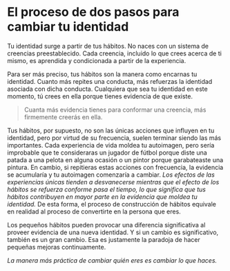 # El proceso de dos pasos para cambiar tu identidad

<!--- ### Page 62 @ 20 March 2023 04:23 PM -->
Tu identidad surge a partir de tus hábitos. No naces con un sistema de creencias preestablecido. Cada creencia, incluido lo que crees acerca de ti mismo, es aprendida y condicionada a partir de la experiencia.

<!--- ### Page 62 @ 20 March 2023 04:24 PM -->
<!--- ### Page 62 @ 20 March 2023 04:24 PM -->
<!--- ### Page 62 @ 20 March 2023 04:25 PM -->
Para ser más preciso, tus hábitos son la manera como encarnas tu identidad. Cuanto más repites una conducta, más refuerzas la identidad asociada con dicha conducta. Cualquiera que sea tu identidad en este momento, tú crees en ella porque tienes evidencia de que existe.

<!--- ### Page 63 @ 20 March 2023 04:25 PM -->
> Cuanta más evidencia tienes para conformar una creencia, más firmemente creerás en ella.

<!--- ### Page 63 @ 20 March 2023 04:27 PM -->
Tus hábitos, por supuesto, no son las únicas acciones que influyen en tu identidad, pero por virtud de su frecuencia, suelen terminar siendo las más importantes. Cada experiencia de vida moldea tu autoimagen, pero sería improbable que te consideraras un jugador de fútbol porque diste una patada a una pelota en alguna ocasión o un pintor porque garabateaste una pintura. En cambio, si repitieras estas acciones con frecuencia, la evidencia se acumularía y tu autoimagen comenzaría a cambiar. *Los efectos de las experiencias únicas tienden a desvanecerse mientras que el efecto de los hábitos se refuerza conforme pasa el tiempo, lo que significa que tus hábitos contribuyen en mayor parte en la evidencia que moldea tu identidad.* De esta forma, el proceso de construcción de hábitos equivale en realidad al proceso de convertirte en la persona que eres.

<!--- ### Page 64 @ 20 March 2023 04:39 PM -->
Los pequeños hábitos pueden provocar una diferencia significativa al proveer evidencia de una nueva identidad. Y si un cambio es significativo, también es un gran cambio. Esa es justamente la paradoja de hacer pequeñas mejoras continuamente.

<!--- ### Page 65 @ 20 March 2023 04:40 PM -->
*La manera más práctica de cambiar quién eres es cambiar lo que haces.*
